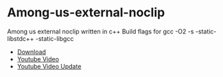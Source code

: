 # Among-us-external-noclip
Among us external noclip written in c++
Build flags for gcc -O2 -s -static-libstdc++ -static-libgcc
- [Download](https://github.com/Vili1/Among-us-external-noclip/releases)
- [Youtube Video](https://youtu.be/8nTdr8MkAYE)
- [Youtube Video Update](https://youtu.be/oPTkOy-ALAA)
